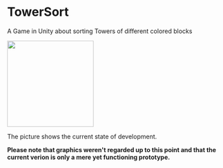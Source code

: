 # TowerSort
A Game in Unity about sorting Towers of different colored blocks

<img src="https://github.com/DasProffi/TowerSort/assets/67233923/12f90377-53ae-43c9-8bfc-46e9aa7d5cb5" width="200px"/>

The picture shows the current state of development. 

**Please note that graphics weren't regarded up to this point and that the current verion is only a mere yet functioning prototype.**

